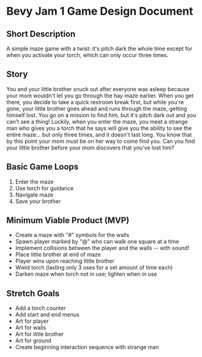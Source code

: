 # Bevy Jam 1 Game Design Document

## Short Description
A simple maze game with a twist: it's pitch dark the whole time except for when you activate your torch, which can only occur three times.

## Story
You and your little brother snuck out after everyone was asleep because your mom wouldn't let you go through the hay maze earlier. When you get there, you decide to take a quick restroom break first, but while you're gone, your little brother goes ahead and runs through the maze, getting himself lost. You go on a mission to find him, but it's pitch dark out and you can't see a thing! Luckily, when you enter the maze, you meet a strange man who gives you a torch that he says will give you the ability to see the entire maze... but only three times, and it doesn't last long. You know that by this point your mom must be on her way to come find you. Can you find your little brother before your mom discovers that you've lost him?

## Basic Game Loops
1. Enter the maze
1. Use torch for guidance
1. Navigate maze
1. Save your brother

## Minimum Viable Product (MVP)
* Create a maze with "#" symbols for the walls
* Spawn player marked by "@" who can walk one square at a time
* Implement collisions between the player and the walls -- with sound!
* Place little brother at end of maze
* Player wins upon reaching little brother
* Wield torch (lasting only 3 uses for a set amount of time each)
* Darken maze when torch not in use; lighten when in use

## Stretch Goals
* Add a torch counter
* Add start and end menus
* Art for player
* Art for walls
* Art for little brother
* Art for ground
* Create beginning interaction sequence with strange man